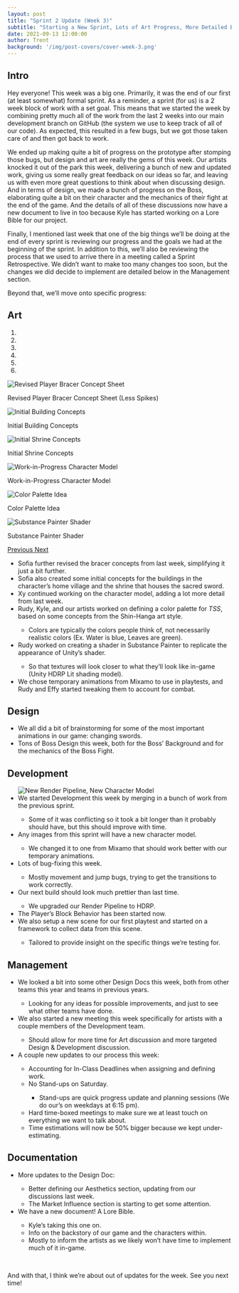 ```yaml
---
layout: post
title: "Sprint 2 Update (Week 3)"
subtitle: "Starting a New Sprint, Lots of Art Progress, More Detailed Boss Design."
date: 2021-09-13 12:00:00
author: Trent
background: '/img/post-covers/cover-week-3.png'
---
```


## Intro

Hey everyone! This week was a big one. Primarily, it was the end of our first (at least
    somewhat) formal sprint. As a reminder, a sprint (for us) is a 2 week block of work with a set goal. This means that
    we started the week by combining pretty much all of the work from the last 2 weeks into our main development branch
    on GitHub (the system we use to keep track of all of our code). As expected, this resulted in a few bugs, but we got
    those taken care of and then got back to work.

We ended up making quite a bit of progress on the prototype after stomping those bugs, but
    design and art are really the gems of this week. Our artists knocked it out of the park this week, delivering a
    bunch of new and updated work, giving us some really great feedback on our ideas so far, and leaving us with even
    more great questions to think about when discussing design. And in terms of design, we made a bunch of progress on
    the Boss, elaborating quite a bit on their character and the mechanics of their fight at the end of the game. And
    the details of all of these discussions now have a new document to live in too because Kyle has started working on a
    Lore Bible for our project.

Finally, I mentioned last week that one of the big things we’ll be doing at the end of every
    sprint is reviewing our progress and the goals we had at the beginning of the sprint. In addition to this, we’ll
    also be reviewing the process that we used to arrive there in a meeting called a Sprint Retrospective. We didn’t
    want to make too many changes too soon, but the changes we did decide to implement are detailed below in the
    Management section.

Beyond that, we’ll move onto specific progress:

## Art

<div class="row my-5">
    <div id="carouselExampleIndicators" class="carousel slide shadow rounded" data-ride="carousel">
        <ol class="carousel-indicators">
            <li data-target="#carouselExampleIndicators" data-slide-to="0" class="active"></li>
            <li data-target="#carouselExampleIndicators" data-slide-to="1"></li>
            <li data-target="#carouselExampleIndicators" data-slide-to="2"></li>
            <li data-target="#carouselExampleIndicators" data-slide-to="3"></li>
            <li data-target="#carouselExampleIndicators" data-slide-to="4"></li>
            <li data-target="#carouselExampleIndicators" data-slide-to="5"></li>
        </ol>
        <div class="carousel-inner">
            <div class="carousel-item active">
                <img class="d-block mx-auto" src="/img/posts/week3-fall/3_RevisedBracerConcept.png"
                    alt="Revised Player Bracer Concept Sheet">
                <div class="carousel-caption d-none d-md-block">
                    <p>Revised Player Bracer Concept Sheet (Less Spikes)</p>
                </div>
            </div>
            <div class="carousel-item">
                <img class="d-block mx-auto" src="/img/posts/week3-fall/3_InitialBuildingConcepts.png"
                    alt="Initial Building Concepts">
                <div class="carousel-caption d-none d-md-block">
                    <p>Initial Building Concepts</p>
                </div>
            </div>
            <div class="carousel-item">
                <img class="d-block mx-auto" src="/img/posts/week3-fall/3_InitialShrineConcept.png"
                    alt="Initial Shrine Concepts">
                <div class="carousel-caption d-none d-md-block">
                    <p>Initial Shrine Concepts</p>
                </div>
            </div>
            <div class="carousel-item">
                <img class="d-block mx-auto" src="/img/posts/week3-fall/3_WIPCharacter.png"
                    alt="Work-in-Progress Character Model">
                <div class="carousel-caption d-none d-md-block">
                    <p>Work-in-Progress Character Model</p>
                </div>
            </div>
            <div class="carousel-item">
                <img class="d-block mx-auto" src="/img/posts/week3-fall/3_ColorPalette.PNG" alt="Color Palette Idea">
                <div class="carousel-caption d-none d-md-block">
                    <p>Color Palette Idea</p>
                </div>
            </div>
            <div class="carousel-item">
                <img class="d-block mx-auto" src="/img/posts/week3-fall/3_SPShaderUnityHDRP.png"
                    alt="Substance Painter Shader">
                <div class="carousel-caption d-none d-md-block">
                    <p>Substance Painter Shader</p>
                </div>
            </div>
        </div>
        <a class="carousel-control-prev" href="#carouselExampleIndicators" role="button" data-slide="prev">
            <span class="carousel-control-prev-icon" aria-hidden="true"></span>
            <span class="sr-only">Previous</span>
        </a>
        <a class="carousel-control-next" href="#carouselExampleIndicators" role="button" data-slide="next">
            <span class="carousel-control-next-icon" aria-hidden="true"></span>
            <span class="sr-only">Next</span>
        </a>
    </div>
</div>

<ul class="section-body mt-4">
    <li>Sofia further revised the bracer concepts from last week, simplifying it just a bit further.</li>
    <li>Sofia also created some initial concepts for the buildings in the character’s home village and the shrine that
        houses the sacred sword.</li>
    <li>Xy continued working on the character model, adding a lot more detail from last week.</li>
    <li>Rudy, Kyle, and our artists worked on defining a color palette for <em>TSS</em>, based on some concepts from the
        <span class="text-info" data-toggle="tooltip"
            title="Shin hanga was a Japanese art movement that integrated Western elements without giving up the old values of Japanese, traditional woodblock prints.">Shin-Hanga</span>
        art style.</li>
    <ul class="mt-2">
        <li>Colors are typically the colors people think of, not necessarily realistic colors (Ex. Water is blue, Leaves
            are green).</li>
    </ul>
    <li>Rudy worked on creating a shader in Substance Painter to replicate the appearance of Unity’s shader.</li>
    <ul class="mt-2">
        <li>So that textures will look closer to what they’ll look like in-game (Unity HDRP Lit shading model).</li>
    </ul>
    <li>We chose temporary animations from Mixamo to use in playtests, and Rudy and Effy started tweaking them to
        account for combat.</li>
</ul>

## Design

<ul class="section-body mt-4">
    <li>We all did a bit of brainstorming for some of the most important animations in our game: changing swords.</li>
    <li>Tons of Boss Design this week, both for the Boss’ Background and for the mechanics of the Boss Fight.</li>
</ul>

## Development

<ul class="section-body mt-4">
    <div class="row my-5">
        <img src="/img/posts/week3-fall/3_HDRPWithNewCharacter.gif" class="rounded mx-auto d-block shadow rounded"
            alt="New Render Pipeline, New Character Model">
    </div>
    <li>We started Development this week by merging in a bunch of work from the previous sprint.</li>
    <ul class="mt-2">
        <li>Some of it was conflicting so it took a bit longer than it probably should have, but this should improve
            with time.</li>
    </ul>
    <li>Any images from this sprint will have a new character model.</li>
    <ul class="mt-2">
        <li>We changed it to one from Mixamo that should work better with our temporary animations.</li>
    </ul>
    <li>Lots of bug-fixing this week.</li>
    <ul class="mt-2">
        <li>Mostly movement and jump bugs, trying to get the transitions to work correctly.</li>
    </ul>
    <li>Our next build should look much prettier than last time.</li>
    <ul class="mt-2">
        <li>We upgraded our Render Pipeline to
            <span class="text-info" data-toggle="tooltip"
                title="The High Definition Render Pipeline is a prebuilt Scriptable Render Pipeline in Unity for creating cutting-edge, high-fidelity graphics for high-end platforms.">HDRP</span>.
        </li>
    </ul>
    <li>The Player’s Block Behavior has been started now.</li>
    <li>We also setup a new scene for our first playtest and started on a framework to collect data from this scene.
    </li>
    <ul class="mt-2">
        <li>Tailored to provide insight on the specific things we’re testing for.</li>
    </ul>
</ul>

## Management

<ul class="section-body mt-4">
    <li>We looked a bit into some other Design Docs this week, both from other teams this year and teams in previous
        years.</li>
    <ul class="mt-2">
        <li>Looking for any ideas for possible improvements, and just to see what other teams have done.</li>
    </ul>
    <li>We also started a new meeting this week specifically for artists with a couple members of the Development team.
    </li>
    <ul class="mt-2">
        <li>Should allow for more time for Art discussion and more targeted Design & Development discussion.</li>
    </ul>
    <li>A couple new updates to our process this week:</li>
    <ul class="mt-2">
        <li>Accounting for In-Class Deadlines when assigning and defining work.</li>
        <li>No Stand-ups on Saturday.</li>
        <ul class="mt-2">
            <li>Stand-ups are quick progress update and planning sessions (We do our’s on weekdays at 6:15 pm).</li>
        </ul>
        <li>Hard time-boxed meetings to make sure we at least touch on everything we want to talk about.</li>
        <li>Time estimations will now be 50% bigger because we kept under-estimating.</li>
    </ul>
</ul>

## Documentation

<ul class="section-body mt-4">
    <li>More updates to the Design Doc:</li>
    <ul class="mt-2">
        <li>Better defining our Aesthetics section, updating from our discussions last week.</li>
        <li>The Market Influence section is starting to get some attention.</li>
    </ul>
    <li>We have a new document! A Lore Bible.</li>
    <ul class="mt-2">
        <li>Kyle’s taking this one on.</li>
        <li>Info on the backstory of our game and the characters within.</li>
        <li>Mostly to inform the artists as we likely won’t have time to implement much of it in-game.</li>
    </ul>
</ul>

<br>

And with that, I think we’re about out of updates for the week. See you next time!

<br>